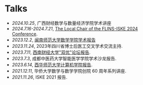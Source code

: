 # <i class="fas fa-comment-dots"></i> Talks
- *2024.10.25*, 广西财经数学与数量经济学院学术讲座
- *2024.7.16-2024.7.21*, [The Local Chair of the FLINS-ISKE 2024 Conference](https://eventos.ucm.es/96182/section/51462/flins-iske-2024.html).
- *2023.12.2*, [闽南师范大学数学学院学术报告](https://math.mnnu.edu.cn/info/1101/7033.htm)
- *2023.11.24*, 2023年四川省博士后医工交叉学术交流主持. 
- *2023.7.11*, [西南财经大学"双优"论坛报告](https://it.swufe.edu.cn/info/1096/8317.htm). 
- *2023.7.3*, 成都中医药大学智能医学学院学术沙龙报告. 
- *2023.6.14*, [西华师范大学计算机学院报告](https://jsj.cwnu.edu.cn/info/1172/10626.htm). 
- *2021.12.11*, 华侨大学数学与数学学院创院 60 周年系列讲座. 
- *2021.11.26*, ISKE 2021 报告.
